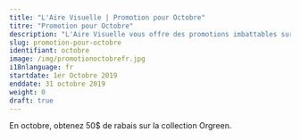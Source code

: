 ```yaml
---
title: "L'Aire Visuelle | Promotion pour Octobre"
titre: "Promotion pour Octobre"
description: "L'Aire Visuelle vous offre des promotions imbattables sur tous produits de la vue."
slug: promotion-pour-octobre
identifiant: octobre
image: /img/promotionoctobrefr.jpg
i18nlanguage: fr
startdate: 1er Octobre 2019
enddate: 31 octobre 2019
weight: 0
draft: true
---
```


En octobre, obtenez 50$ de rabais sur la collection Orgreen.
